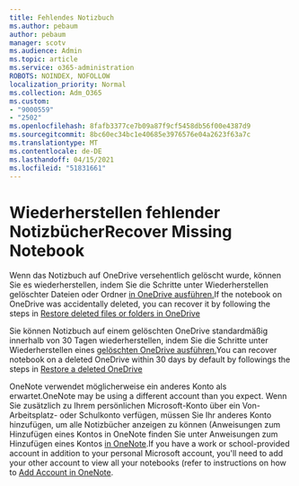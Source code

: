 ```yaml
---
title: Fehlendes Notizbuch
ms.author: pebaum
author: pebaum
manager: scotv
ms.audience: Admin
ms.topic: article
ms.service: o365-administration
ROBOTS: NOINDEX, NOFOLLOW
localization_priority: Normal
ms.collection: Adm_O365
ms.custom:
- "9000559"
- "2502"
ms.openlocfilehash: 8fafb3377ce7b09a87f9cf5458db56f00e4387d9
ms.sourcegitcommit: 8bc60ec34bc1e40685e3976576e04a2623f63a7c
ms.translationtype: MT
ms.contentlocale: de-DE
ms.lasthandoff: 04/15/2021
ms.locfileid: "51831661"
---
```

# <a name="recover-missing-notebook"></a><span data-ttu-id="90099-102">Wiederherstellen fehlender Notizbücher</span><span class="sxs-lookup"><span data-stu-id="90099-102">Recover Missing Notebook</span></span>

<span data-ttu-id="90099-103">Wenn das Notizbuch auf OneDrive versehentlich gelöscht wurde, können Sie es wiederherstellen, indem Sie die Schritte unter Wiederherstellen gelöschter Dateien oder Ordner [in OneDrive ausführen.](https://support.office.com/article/949ada80-0026-4db3-a953-c99083e6a84f)</span><span class="sxs-lookup"><span data-stu-id="90099-103">If the notebook on OneDrive was accidentally deleted, you can recover it by following the steps in [Restore deleted files or folders in OneDrive](https://support.office.com/article/949ada80-0026-4db3-a953-c99083e6a84f)</span></span>

<span data-ttu-id="90099-104">Sie können Notizbuch auf einem gelöschten OneDrive standardmäßig innerhalb von 30 Tagen wiederherstellen, indem Sie die Schritte unter Wiederherstellen eines [gelöschten OneDrive ausführen.](https://docs.microsoft.com/onedrive/restore-deleted-onedrive)</span><span class="sxs-lookup"><span data-stu-id="90099-104">You can recover notebook on a deleted OneDrive within 30 days by default by followings the steps in [Restore a deleted OneDrive](https://docs.microsoft.com/onedrive/restore-deleted-onedrive)</span></span>

<span data-ttu-id="90099-105">OneNote verwendet möglicherweise ein anderes Konto als erwartet.</span><span class="sxs-lookup"><span data-stu-id="90099-105">OneNote may be using a different account than you expect.</span></span> <span data-ttu-id="90099-106">Wenn Sie zusätzlich zu Ihrem persönlichen Microsoft-Konto über ein Von-Arbeitsplatz- oder Schulkonto verfügen, müssen Sie Ihr anderes Konto hinzufügen, um alle Notizbücher anzeigen zu können (Anweisungen zum Hinzufügen eines Kontos in OneNote finden Sie unter Anweisungen zum Hinzufügen eines Kontos [in OneNote](https://support.office.com/article/5afff855-54ee-47e4-a773-db048d4ac299).</span><span class="sxs-lookup"><span data-stu-id="90099-106">If you have a work or school-provided account in addition to your personal Microsoft account, you'll need to add your other account to view all your notebooks (refer to instructions on how to [Add Account in OneNote](https://support.office.com/article/5afff855-54ee-47e4-a773-db048d4ac299).</span></span>